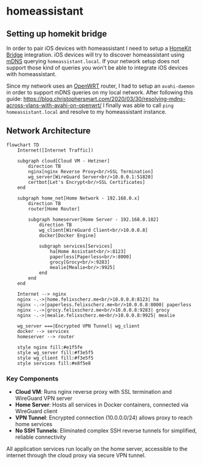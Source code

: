 # homeassistant

## Setting up homekit bridge

In order to pair iOS devices with homeassistant I need to setup a [HomeKit
Bridge](https://www.home-assistant.io/integrations/homekit/) integration. iOS devices will try to discover
homeassistant using [mDNS](https://en.wikipedia.org/wiki/Multicast_DNS) querying `homeassistant.local`. If your network
setup does not support those kind of queries you won't be able to integrate iOS devices with homeassistant.

Since my network uses an [OpenWRT](https://openwrt.org) router, I had to setup an `avahi-daemon` in order to support
mDNS queries on my local network. After following this guide: https://blog.christophersmart.com/2020/03/30/resolving-mdns-across-vlans-with-avahi-on-openwrt/
I finally was able to call `ping homeassistant.local` and resolve to my homeassistant instance.

## Network Architecture

```mermaid
flowchart TD
    Internet([Internet Traffic])

    subgraph cloud[Cloud VM - Hetzner]
        direction TB
        nginx[nginx Reverse Proxy<br/>SSL Termination]
        wg_server[WireGuard Server<br/>10.0.0.1:51820]
        certbot[Let's Encrypt<br/>SSL Certificates]
    end

    subgraph home_net[Home Network - 192.168.0.x]
        direction TB
        router[Home Router]

        subgraph homeserver[Home Server - 192.168.0.182]
            direction TB
            wg_client[WireGuard Client<br/>10.0.0.8]
            docker[Docker Engine]

            subgraph services[Services]
                ha[Home Assistant<br/>:8123]
                paperless[Paperless<br/>:8000]
                grocy[Grocy<br/>:9283]
                mealie[Mealie<br/>:9925]
            end
        end
    end

    Internet --> nginx
    nginx -.->|home.felixscherz.me<br/>10.0.0.8:8123| ha
    nginx -.->|paperless.felixscherz.me<br/>10.0.0.8:8000| paperless
    nginx -.->|grocy.felixscherz.me<br/>10.0.0.8:9283| grocy
    nginx -.->|mealie.felixscherz.me<br/>10.0.0.8:9925| mealie

    wg_server ===|Encrypted VPN Tunnel| wg_client
    docker --> services
    homeserver --> router

    style nginx fill:#e1f5fe
    style wg_server fill:#f3e5f5
    style wg_client fill:#f3e5f5
    style services fill:#e8f5e8
```

### Key Components

- **Cloud VM**: Runs nginx reverse proxy with SSL termination and WireGuard VPN server
- **Home Server**: Hosts all services in Docker containers, connected via WireGuard client
- **VPN Tunnel**: Encrypted connection (10.0.0.0/24) allows proxy to reach home services
- **No SSH Tunnels**: Eliminated complex SSH reverse tunnels for simplified, reliable connectivity

All application services run locally on the home server, accessible to the internet through the cloud proxy via secure VPN tunnel.
